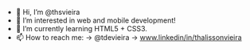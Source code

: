 - 👋 Hi, I’m @thsvieira
- 👀 I’m interested in web and mobile development!
- 🌱 I’m currently learning HTML5 + CSS3.
- 📫 How to reach me:
-> @tdevieira
-> www.linkedin/in/thalissonvieira

<!---
thsvieira/thsvieira is a ✨ special ✨ repository because its `README.md` (this file) appears on your GitHub profile.
You can click the Preview link to take a look at your changes.
--->
